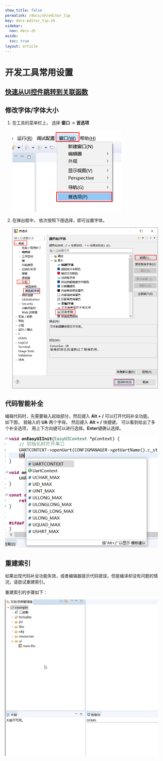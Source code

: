 ```yaml
---
show_title: false
permalink: /docs/zh/editor_tip
key: docs-editor_tip-zh
sidebar:
  nav: docs-zh
aside:
  toc: true
layout: article
---
```

# 开发工具常用设置

##  [快速从UI控件跳转到关联函数](relation_function#jump_to_source)

## 修改字体/字体大小  
1. 在工具的菜单栏上， 选择 **窗口** -> **首选项**      

      ![](assets/ide/preference.png)

2.  在弹出框中， 依次按照下图选择，即可设置字体。    
  
     ![](assets/ide/set_font.png)

## 代码智能补全  
编辑代码时，先需要输入起始部分，然后键入 **Alt + /** 可以打开代码补全功能。   
如下图， 我输入的 **UA** 两个字母， 然后键入 **Alt + /** 快捷键， 可以看到给出了多个补全选项， 用上下方向键可以进行选择。**Enter**键确认选择。  

  ![](assets/ide/intelisence.png)
  

## 重建索引  
 如果出现代码补全功能失效，或者编辑器提示代码错误，但是编译却没有问题的情况，请尝试重建索引。  
 
 重建索引的步骤如下：   
 
 ![](assets/ide/rebuild_index.gif)  
 